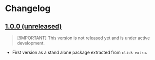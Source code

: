 # Changelog

## [1.0.0 (unreleased)](https://github.com/kdeldycke/extra-platforms/compare/90ddb60...main)

> \[!IMPORTANT\]
> This version is not released yet and is under active development.

- First version as a stand alone package extracted from `click-extra`.
